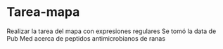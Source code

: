 # Tarea-mapa
Realizar la tarea del mapa con expresiones regulares
Se tomó la data de Pub Med acerca de peptidos antimicrobianos de ranas 

